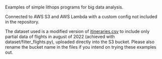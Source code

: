 Examples of simple lithops programs for big data analysis.

Connected to AWS S3 and AWS Lambda with a custom config not included in the repository.

The dataset used is a modified version of [itineraries.csv](https://www.kaggle.com/datasets/dilwong/flightprices) to include only partial data of flights in august of 2022 (achieved with dataset/filter_flights.py), uploaded directly into the S3 bucket.
Please also rename the bucket name in the files if you intend on trying these examples out.